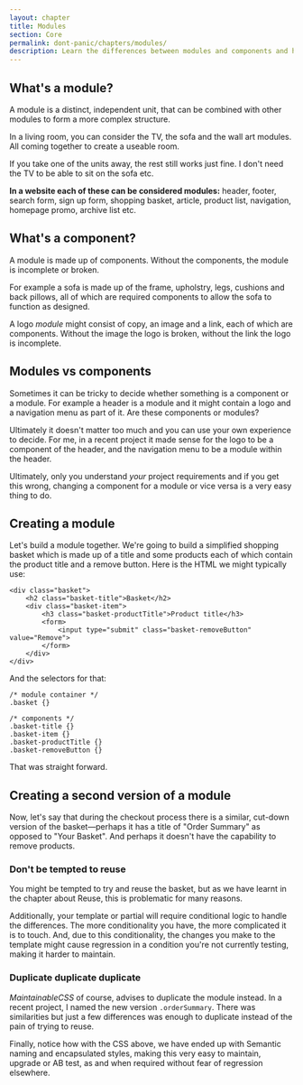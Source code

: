 ```yaml
---
layout: chapter
title: Modules
section: Core
permalink: dont-panic/chapters/modules/
description: Learn the differences between modules and components and how to identify them within a design. We'll also code up some example modules together.
---
```


## What's a module?

A module is a distinct, independent unit, that can be combined with other modules to form a more complex structure.

In a living room, you can consider the TV, the sofa and the wall art modules. All coming together to create a useable room.

If you take one of the units away, the rest still works just fine. I don't need the TV to be able to sit on the sofa etc.

**In a website each of these can be considered modules:** header, footer, search form, sign up form, shopping basket, article, product list, navigation, homepage promo, archive list etc.

## What's a component?

A module is made up of components. Without the components, the module is incomplete or broken.

For example a sofa is made up of the frame, upholstry, legs, cushions and back pillows, all of which are required components to allow the sofa to function as designed.

A logo *module* might consist of copy, an image and a link, each of which are components. Without the image the logo is broken, without the link the logo is incomplete.

## Modules vs components

Sometimes it can be tricky to decide whether something is a component or a module. For example a header is a module and it might contain a logo and a navigation menu as part of it. Are these components or modules?

Ultimately it doesn't matter too much and you can use your own experience to decide. For me, in a recent project it made sense for the logo to be a component of the header, and the navigation menu to be a module within the header.

Ultimately, only you understand *your* project requirements and if you get this wrong, changing a component for a module or vice versa is a very easy thing to do.

## Creating a module

Let's build a module together. We're going to build a simplified shopping basket which is made up of a title and some products each of which contain the product title and a remove button. Here is the HTML we might typically use:

	<div class="basket">
		<h2 class="basket-title">Basket</h2>
		<div class="basket-item">
			<h3 class="basket-productTitle">Product title</h3>
			<form>
				<input type="submit" class="basket-removeButton" value="Remove">
			</form>
		</div>
	</div>

And the selectors for that:

	/* module container */
	.basket {}

	/* components */
	.basket-title {}
	.basket-item {}
	.basket-productTitle {}
	.basket-removeButton {}

That was straight forward.

## Creating a second version of a module

Now, let's say that during the checkout process there is a similar, cut-down version of the basket&mdash;perhaps it has a title of "Order Summary" as opposed to "Your Basket". And perhaps it doesn't have the capability to remove products.

### Don't be tempted to reuse

You might be tempted to try and reuse the basket, but as we have learnt in the chapter about Reuse, this is problematic for many reasons.

Additionally, your template or partial will require conditional logic to handle the differences. The more conditionality you have, the more complicated it is to touch. And, due to this conditionality, the changes you make to the template might cause regression in a condition you're not currently testing, making it harder to maintain.

### Duplicate duplicate duplicate

*MaintainableCSS* of course, advises to duplicate the module instead. In a recent project, I named the new version `.orderSummary`. There was similarities but just a few differences was enough to duplicate instead of the pain of trying to reuse.

Finally, notice how with the CSS above, we have ended up with Semantic naming and encapsulated styles, making this very easy to maintain, upgrade or AB test, as and when required without fear of regression elsewhere.
